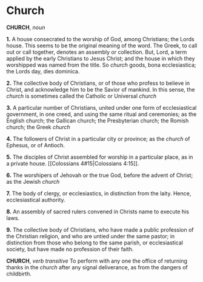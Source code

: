 # Church

**CHURCH**, _noun_

**1.** A house consecrated to the worship of God, among Christians; the Lords house. This seems to be the original meaning of the word. The Greek, to call out or call together, denotes an assembly or collection. But, Lord, a term applied by the early Christians to Jesus Christ; and the house in which they worshipped was named from the title. So _church_ goods, bona ecclesiastica; the Lords day, dies dominica.

**2.** The collective body of Christians, or of those who profess to believe in Christ, and acknowledge him to be the Savior of mankind. In this sense, the _church_ is sometimes called the Catholic or Universal _church_

**3.** A particular number of Christians, united under one form of ecclesiastical government, in one creed, and using the same ritual and ceremonies; as the English church; the Gallican church; the Presbyterian church; the Romish church; the Greek _church_

**4.** The followers of Christ in a particular city or province; as the _church_ of Ephesus, or of Antioch.

**5.** The disciples of Christ assembled for worship in a particular place, as in a private house. [[Colossians 4#15|Colossians 4:15]].

**6.** The worshipers of Jehovah or the true God, before the advent of Christ; as the Jewish _church_

**7.** The body of clergy, or ecclesiastics, in distinction from the laity. Hence, ecclesiastical authority.

**8.** An assembly of sacred rulers convened in Christs name to execute his laws.

**9.** The collective body of Christians, who have made a public profession of the Christian religion, and who are untied under the same pastor; in distinction from those who belong to the same parish, or ecclesiastical society, but have made no profession of their faith.

**CHURCH**, _verb transitive_ To perform with any one the office of returning thanks in the _church_ after any signal deliverance, as from the dangers of childbirth.